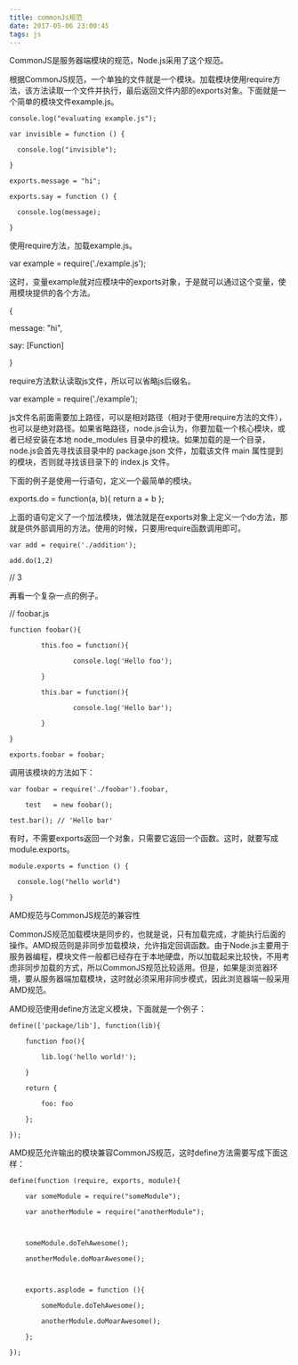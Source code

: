 ```yaml
---
title: commonJs规范
date: 2017-05-06 23:00:45
tags: js
---
```

CommonJS是服务器端模块的规范，Node.js采用了这个规范。

根据CommonJS规范，一个单独的文件就是一个模块。加载模块使用require方法，该方法读取一个文件并执行，最后返回文件内部的exports对象。下面就是一个简单的模块文件example.js。

    console.log("evaluating example.js");
    
    var invisible = function () {
    
      console.log("invisible");
    
    }
    
    exports.message = "hi";
    
    exports.say = function () {
    
      console.log(message);
    
    }

使用require方法，加载example.js。

var example = require('./example.js');

这时，变量example就对应模块中的exports对象，于是就可以通过这个变量，使用模块提供的各个方法。

{

  message: "hi",

  say: [Function]

}

require方法默认读取js文件，所以可以省略js后缀名。

var example = require('./example');

js文件名前面需要加上路径，可以是相对路径（相对于使用require方法的文件），也可以是绝对路径。如果省略路径，node.js会认为，你要加载一个核心模块，或者已经安装在本地 node_modules 目录中的模块。如果加载的是一个目录，node.js会首先寻找该目录中的 package.json 文件，加载该文件 main 属性提到的模块，否则就寻找该目录下的 index.js 文件。

下面的例子是使用一行语句，定义一个最简单的模块。

exports.do = function(a, b){ return a + b };

上面的语句定义了一个加法模块，做法就是在exports对象上定义一个do方法，那就是供外部调用的方法。使用的时候，只要用require函数调用即可。

    var add = require('./addition');
    
    add.do(1,2)

// 3

再看一个复杂一点的例子。

// foobar.js

    function foobar(){
    
            this.foo = function(){
    
                    console.log('Hello foo');
    
            }
    
            this.bar = function(){
    
                    console.log('Hello bar');
    
            }
    
    }
    
    exports.foobar = foobar;

调用该模块的方法如下：

    var foobar = require('./foobar').foobar,
    
        test   = new foobar();
    
    test.bar(); // 'Hello bar'

有时，不需要exports返回一个对象，只需要它返回一个函数。这时，就要写成module.exports。

    module.exports = function () {
    
      console.log("hello world")
    
    }

AMD规范与CommonJS规范的兼容性

CommonJS规范加载模块是同步的，也就是说，只有加载完成，才能执行后面的操作。AMD规范则是非同步加载模块，允许指定回调函数。由于Node.js主要用于服务器编程，模块文件一般都已经存在于本地硬盘，所以加载起来比较快，不用考虑非同步加载的方式，所以CommonJS规范比较适用。但是，如果是浏览器环境，要从服务器端加载模块，这时就必须采用非同步模式，因此浏览器端一般采用AMD规范。

AMD规范使用define方法定义模块，下面就是一个例子：
    
    define(['package/lib'], function(lib){
    
        function foo(){
    
            lib.log('hello world!');
    
        }
    
        return {
    
            foo: foo
    
        };
    
    });

AMD规范允许输出的模块兼容CommonJS规范，这时define方法需要写成下面这样：

    define(function (require, exports, module){
    
        var someModule = require("someModule");
    
        var anotherModule = require("anotherModule");    
    
     
    
        someModule.doTehAwesome();
    
        anotherModule.doMoarAwesome();
    
     
    
        exports.asplode = function (){
    
            someModule.doTehAwesome();
    
            anotherModule.doMoarAwesome();
    
        };
    
    });
